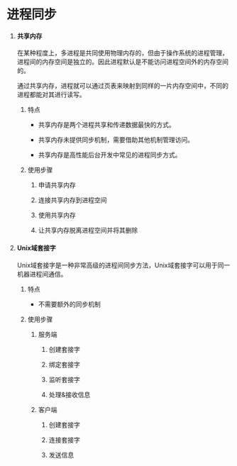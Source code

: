 # 进程同步

1. #### 共享内存
   
   在某种程度上，多进程是共同使用物理内存的，但由于操作系统的进程管理，进程间的内存空间是独立的。因此进程默认是不能访问进程空间外的内存空间的。
   
   通过共享内存，进程就可以通过页表来映射到同样的一片内存空间中，不同的进程都能对其进行读写。
   
   1. 特点
      
      - 共享内存是两个进程共享和传递数据最快的方式。
      
      - 共享内存未提供同步机制，需要借助其他机制管理访问。
      
      - 共享内存是高性能后台开发中常见的进程同步方式。
   
   2. 使用步骤
      
      1. 申请共享内存
      
      2. 连接共享内存到进程空间
      
      3. 使用共享内存
      
      4. 让共享内存脱离进程空间并将其删除

2. #### Unix域套接字
   
   Unix域套接字是一种非常高级的进程间同步方法，Unix域套接字可以用于同一机器进程间通信。
   
   1. 特点
      
      - 不需要额外的同步机制
   
   2. 使用步骤
      
      1. 服务端
         
         1. 创建套接字
         
         2. 绑定套接字
         
         3. 监听套接字
         
         4. 处理&接收信息
      
      2. 客户端
         
         1. 创建套接字
         
         2. 连接套接字
         
         3. 发送信息


